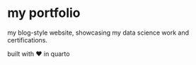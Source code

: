 # my portfolio

my blog-style website, showcasing my data science work and certifications.

built with ❤️ in quarto
